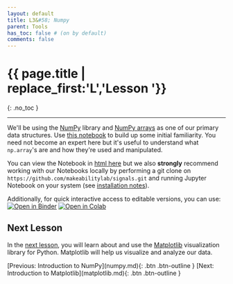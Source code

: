 ```yaml
---
layout: default
title: L3&#58; Numpy
parent: Tools
has_toc: false # (on by default)
comments: false
---
```


# {{ page.title | replace_first:'L','Lesson '}}
{: .no_toc }

---

We'll be using the [NumPy](https://numpy.org/) library and [NumPy arrays](https://numpy.org/doc/stable/reference/arrays.html) as one of our primary data structures. Use [this notebook](https://github.com/makeabilitylab/signals/blob/master/Tutorials/IntroToNumPy.ipynb) to build up some initial familiarity. You need not become an expert here but it's useful to understand what `np.array`'s are and how they're used and manipulated.

You can view the Notebook in [html here](IntroToNumPy.html) but we also **strongly** recommend working with our Notebooks locally by performing a git clone on `https://github.com/makeabilitylab/signals.git` and running Jupyter Notebook on your system (see [installation notes](jupyter-notebook.md)).

Additionally, for quick interactive access to editable versions, you can use:
[![Open in Binder](https://mybinder.org/badge_logo.svg)](https://mybinder.org/v2/gh/makeabilitylab/signals/master?filepath=Tutorials%2FIntroToNumPy.ipynb) [![Open in Colab](https://colab.research.google.com/assets/colab-badge.svg)](https://colab.research.google.com/github/makeabilitylab/signals/blob/master/Tutorials/IntroToNumPy.ipynb)

## Next Lesson

In the [next lesson](matplotlib.md), you will learn about and use the [Matplotlib](http://matplotlib.org/) visualization library for Python. Matplotlib will help us visualize and analyze our data.

<span class="fs-6">
[Previous: Introduction to NumPy](numpy.md){: .btn .btn-outline }
[Next: Introduction to Matplotlib](matplotlib.md){: .btn .btn-outline }
</span>